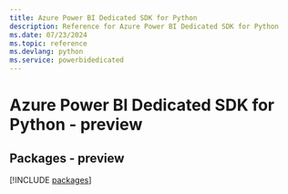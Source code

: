 ```yaml
---
title: Azure Power BI Dedicated SDK for Python
description: Reference for Azure Power BI Dedicated SDK for Python
ms.date: 07/23/2024
ms.topic: reference
ms.devlang: python
ms.service: powerbidedicated
---
```

# Azure Power BI Dedicated SDK for Python - preview
## Packages - preview
[!INCLUDE [packages](power-bi-dedicated-index.md)]